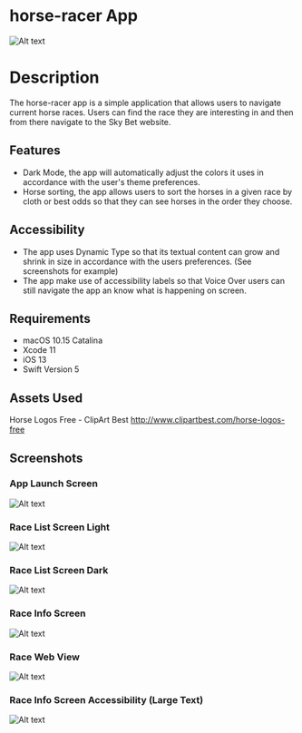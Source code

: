 # horse-racer App

![Alt text](./screenshots/logo.png "App Logo")

# Description
The horse-racer app is a simple application that allows users to navigate current horse races. Users can find the race they are interesting in and then from there navigate to the Sky Bet website.

## Features
- Dark Mode, the app will automatically adjust the colors it uses in accordance with the user's theme preferences.
- Horse sorting, the app allows users to sort the horses in a given race by cloth or best odds so that they can see horses in the order they choose.


## Accessibility

- The app uses Dynamic Type so that its textual content can grow and shrink in size in accordance with the users preferences. (See screenshots for example)
- The app make use of accessibility labels so that Voice Over users can still navigate the app an know what is happening on screen.

## Requirements
- macOS 10.15 Catalina
- Xcode 11
- iOS 13
- Swift Version 5

## Assets Used
Horse Logos Free - ClipArt Best
http://www.clipartbest.com/horse-logos-free

## Screenshots
### App Launch Screen
![Alt text](./screenshots/launch_screen.png "App Launch Screen")

### Race List Screen Light
![Alt text](./screenshots/race_list_light_mode.png "Race List Screen Light")

### Race List Screen Dark
![Alt text](./screenshots/race_list_dark_mode.png "Race List Screen Dark")

### Race Info Screen
![Alt text](./screenshots/race_info.png "Race Info Screen")

### Race Web View
![Alt text](./screenshots/web_view.png "Race Web View")

### Race Info Screen Accessibility (Large Text)
![Alt text](./screenshots/race_info_large_text.png "Race Info Screen Accessibility (Large Text)")
